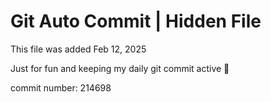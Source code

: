 # Git Auto Commit | Hidden File

This file was added Feb 12, 2025

Just for fun and keeping my daily git commit active 🤪

commit number: 214698
